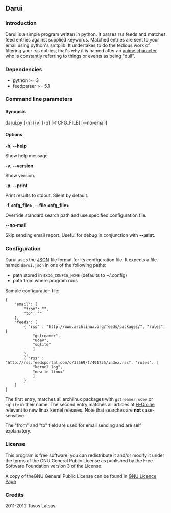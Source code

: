 Darui
-----

### Introduction

Darui is a simple program written in python. It parses rss feeds and matches
feed entries against supplied keywords. Matched entries are sent to your email using
python's smtplib.
It undertakes to do the tedious work of filtering your rss entries, that's why it is
named after an [anime character](http://naruto.wikia.com/wiki/Darui) who is constantly
referring to things or events as being "dull".

### Dependencies

* python >= 3
* feedparser >= 5.1

### Command line parameters

#### Synopsis

darui.py [-h] [-v] [-p] [-f CFG_FILE] [--no-email]

#### Options

**-h**, **--help**

Show help message.

**-v**, **--version**

Show version.

**-p**, **--print**

Print results to stdout. Silent by default.

**-f <cfg_file>**, **--file <cfg_file>**

Override standard search path and use specified configuration file.

**--no-mail**

Skip sending email report. Useful for debug in conjunction with **--print**.

### Configuration

Darui uses the [JSON](http://json.org/example.html) file format for its configuration
file. It expects a file named `darui.json` in one of the following paths:

* path stored in `$XDG_CONFIG_HOME` (defaults to ~/.config)
* path from where program runs

Sample configuration file:

    {
        "email": {
            "from": "",
            "to": ""
        },
        "feeds": [
            { "rss" : "http://www.archlinux.org/feeds/packages/", "rules": [
                "gstreamer",
                "udev",
                "sqlite"
                ]
            },
            { "rss" : "http://rss.feedsportal.com/c/32569/f/491735/index.rss", "rules": [
                "kernel log",
                "new in linux"
                ]
            }
        ]
    }

The first entry, matches all archlinux packages with `gstreamer`, `udev` or `sqlite` in their name.
The second entry matches all articles at [H-Online](http://www.h-online.com/open/)
relevant to new linux kernel releases. Note that searches are **not** case-sensitive.

The "from" and "to" field are used for email sending and are self explanatory.

### License

This program is free software; you can redistribute it and/or modify it under the terms of
the GNU General Public License as published by the Free Software Foundation version 3 of the License.

A copy of theGNU General Public License can be found in [GNU Licence Page](http://www.gnu.org/licenses/gpl.html)

### Credits

2011-2012 Tasos Latsas
